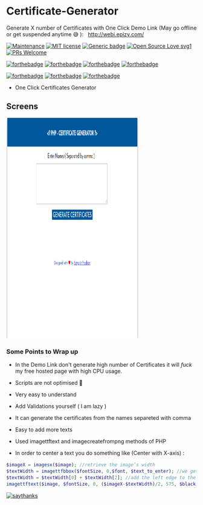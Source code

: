 # Certificate-Generator
Generate X number of Certificates with One Click 
Demo Link (May go offline or get suspended anytime 😅 ): &nbsp;
http://webi.epizy.com/ 

[![Maintenance](https://img.shields.io/badge/Maintained%3F-YES-blueviolet.svg)](#)
[![MIT license](https://img.shields.io/badge/License-MIT-blue.svg)](LICENSE)
[![Generic badge](https://img.shields.io/badge/Stable-YES-<COLOR>.svg)](#)
[![Open Source Love svg1](https://badges.frapsoft.com/os/v1/open-source.svg?v=103)](#)
[![PRs Welcome](https://img.shields.io/badge/PRs-welcome-brightgreen.svg?style=flat-square)](#)

[![forthebadge](https://forthebadge.com/images/badges/made-with-java.svg)](#)
[![forthebadge](https://forthebadge.com/images/badges/built-with-love.svg)](#)
[![forthebadge](https://forthebadge.com/images/badges/built-for-android.svg)](#)
[![forthebadge](https://forthebadge.com/images/badges/makes-people-smile.svg)](#)

[![forthebadge](https://forthebadge.com/images/badges/winter-is-coming.svg)](#)
[![forthebadge](https://forthebadge.com/images/badges/powered-by-oxygen.svg)](#)
[![forthebadge](https://forthebadge.com/images/badges/ages-12.svg)](#)

* One Click Certificates Generator 

## Screens

<img src="/Screenshots/ss1.png" height="583" width="350" />&nbsp;

### Some Points to Wrap up

* In the Demo Link don't generate high number of Certificates it will *fuck* my free hosted page with high CPU usage.
* Scripts are not optimised 🥱
* Very easy to understand 
* Add Validations yourself ( I am lazy )
* It can generate the certificates from the names separeted with comma
* Easy to add more texts
* Used imagettftext and imagecreatefrompng methods of PHP

* In order to center a text you do something like (Center with X-axis) :

```php
$imageX = imagesx($image); //retrieve the image’s width
$textWidth = imagettfbbox($fontSize, 0,$font, $text_to_enter); //we get the edges of the text
$textWidth = $textWidth[0] + $textWidth[2]; //add the left edge to the right edge to get the text’s width
imagettftext($image, $fontSize, 0, ($imageX-$textWidth)/2, 575, $black, $font, $recognition); //Wrtie with the X position
```


[![saythanks](https://img.shields.io/badge/say-thanks-ff69b4.svg)](https://linkedin.com/in/satyajiit/)
